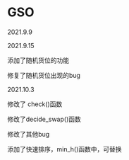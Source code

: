 # GSO
2021.9.9

2021.9.15

添加了随机货位的功能

修复了随机货位出现的bug


2021.10.3

修改了 check()函数

修改了decide_swap()函数

修改了其他bug

添加了快速排序，min_h()函数中，可替换
